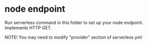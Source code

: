 # node endpoint

Run serverless command in this folder to set up your node endpoint. Implements HTTP GET.

NOTE! You may need to modify "provider" section of serverless.yml
